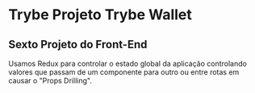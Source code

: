 # Trybe Projeto Trybe Wallet
## Sexto Projeto do Front-End

Usamos Redux para controlar o estado global da aplicação controlando valores que passam de um componente para outro ou entre rotas em causar o "Props Drilling".
